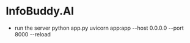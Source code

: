 # InfoBuddy.AI

- run the server
  python app.py
  uvicorn app:app --host 0.0.0.0 --port 8000 --reload
